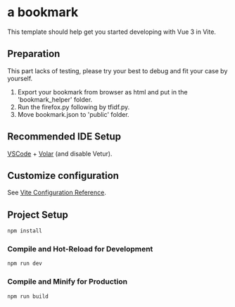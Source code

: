 # a bookmark

This template should help get you started developing with Vue 3 in Vite.

## Preparation
This part lacks of testing, please try your best to debug and fit your case by yourself.

1. Export your bookmark from browser as html and put in the 'bookmark_helper' folder.
2. Run the firefox.py following by tfidf.py.
3. Move bookmark.json to 'public' folder.

## Recommended IDE Setup

[VSCode](https://code.visualstudio.com/) + [Volar](https://marketplace.visualstudio.com/items?itemName=Vue.volar) (and disable Vetur).

## Customize configuration

See [Vite Configuration Reference](https://vitejs.dev/config/).

## Project Setup

```sh
npm install
```

### Compile and Hot-Reload for Development

```sh
npm run dev
```

### Compile and Minify for Production

```sh
npm run build
```
